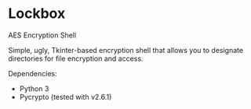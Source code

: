 # Lockbox
AES Encryption Shell

Simple, ugly, Tkinter-based encryption shell that allows you to designate directories for file encryption and access. 

Dependencies:
- Python 3
- Pycrypto (tested with v2.6.1)
